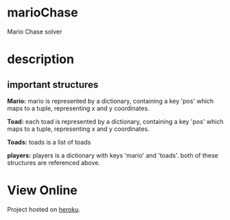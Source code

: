# marioChase
Mario Chase solver

# description
## important structures

**Mario:** mario is represented by a dictionary, containing a key 'pos' which maps to a tuple, representing x and y coordinates.

**Toad:** each toad is represented by a dictionary, containing a key 'pos' which maps to a tuple, representing x and y coordinates.

**Toads:** toads is a list of toads

**players:** players is a dictionary with keys 'mario' and 'toads'. both of these structures are referenced above.


# View Online

Project hosted on [heroku](http://mario-chase-theatre.herokuapp.com).
